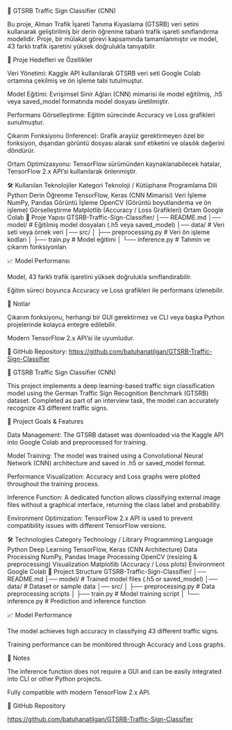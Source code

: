 🚦 GTSRB Traffic Sign Classifier (CNN)

Bu proje, Alman Trafik İşareti Tanıma Kıyaslama (GTSRB) veri setini kullanarak geliştirilmiş bir derin öğrenme tabanlı trafik işareti sınıflandırma modelidir. Proje, bir mülakat görevi kapsamında tamamlanmıştır ve model, 43 farklı trafik işaretini yüksek doğrulukla tanıyabilir.

🎯 Proje Hedefleri ve Özellikler

Veri Yönetimi: Kaggle API kullanılarak GTSRB veri seti Google Colab ortamına çekilmiş ve ön işleme tabi tutulmuştur.

Model Eğitimi: Evrişimsel Sinir Ağları (CNN) mimarisi ile model eğitilmiş, .h5 veya saved_model formatında model dosyası üretilmiştir.

Performans Görselleştirme: Eğitim sürecinde Accuracy ve Loss grafikleri sunulmuştur.

Çıkarım Fonksiyonu (Inference): Grafik arayüz gerektirmeyen özel bir fonksiyon, dışarıdan görüntü dosyası alarak sınıf etiketini ve olasılık değerini döndürür.

Ortam Optimizasyonu: TensorFlow sürümünden kaynaklanabilecek hatalar, TensorFlow 2.x API’si kullanılarak önlenmiştir.

🛠️ Kullanılan Teknolojiler
Kategori	Teknoloji / Kütüphane
Programlama Dili	Python
Derin Öğrenme	TensorFlow, Keras (CNN Mimarisi)
Veri İşleme	NumPy, Pandas
Görüntü İşleme	OpenCV (Görüntü boyutlandırma ve ön işleme)
Görselleştirme	Matplotlib (Accuracy / Loss Grafikleri)
Ortam	Google Colab
📂 Proje Yapısı
GTSRB-Traffic-Sign-Classifier/
│── README.md
│── model/                 # Eğitilmiş model dosyaları (.h5 veya saved_model)
│── data/                  # Veri seti veya örnek veri
│── src/
│   ├── preprocessing.py   # Veri ön işleme kodları
│   ├── train.py           # Model eğitimi
│   └── inference.py       # Tahmin ve çıkarım fonksiyonları

📈 Model Performansı

Model, 43 farklı trafik işaretini yüksek doğrulukla sınıflandırabilir.

Eğitim süreci boyunca Accuracy ve Loss grafikleri ile performans izlenebilir.

📌 Notlar

Çıkarım fonksiyonu, herhangi bir GUI gerektirmez ve CLI veya başka Python projelerinde kolayca entegre edilebilir.

Modern TensorFlow 2.x API’si ile uyumludur.

🔗 GitHub Repository: https://github.com/batuhanatilgan/GTSRB-Traffic-Sign-Classifier



🚦 GTSRB Traffic Sign Classifier (CNN)

This project implements a deep learning-based traffic sign classification model using the German Traffic Sign Recognition Benchmark (GTSRB) dataset. Completed as part of an interview task, the model can accurately recognize 43 different traffic signs.

🎯 Project Goals & Features

Data Management: The GTSRB dataset was downloaded via the Kaggle API into Google Colab and preprocessed for training.

Model Training: The model was trained using a Convolutional Neural Network (CNN) architecture and saved in .h5 or saved_model format.

Performance Visualization: Accuracy and Loss graphs were plotted throughout the training process.

Inference Function: A dedicated function allows classifying external image files without a graphical interface, returning the class label and probability.

Environment Optimization: TensorFlow 2.x API is used to prevent compatibility issues with different TensorFlow versions.

🛠 Technologies
Category	Technology / Library
Programming Language	Python
Deep Learning	TensorFlow, Keras (CNN Architecture)
Data Processing	NumPy, Pandas
Image Processing	OpenCV (resizing & preprocessing)
Visualization	Matplotlib (Accuracy / Loss plots)
Environment	Google Colab
📂 Project Structure
GTSRB-Traffic-Sign-Classifier/
│── README.md
│── model/                 # Trained model files (.h5 or saved_model)
│── data/                  # Dataset or sample data
│── src/
│   ├── preprocessing.py   # Data preprocessing scripts
│   ├── train.py           # Model training script
│   └── inference.py       # Prediction and inference function

📈 Model Performance

The model achieves high accuracy in classifying 43 different traffic signs.

Training performance can be monitored through Accuracy and Loss graphs.

📌 Notes

The inference function does not require a GUI and can be easily integrated into CLI or other Python projects.

Fully compatible with modern TensorFlow 2.x API.

🔗 GitHub Repository

https://github.com/batuhanatilgan/GTSRB-Traffic-Sign-Classifier

